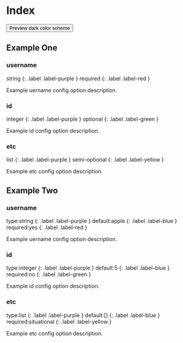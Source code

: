 # Index
<button class="btn js-toggle-dark-mode">Preview dark color scheme</button>

<script>
const toggleDarkMode = document.querySelector('.js-toggle-dark-mode');

jtd.addEvent(toggleDarkMode, 'click', function(){
  if (jtd.getTheme() === 'dark') {
    jtd.setTheme('light');
    toggleDarkMode.textContent = 'Preview dark color scheme';
  } else {
    jtd.setTheme('dark');
    toggleDarkMode.textContent = 'Return to the light side';
  }
});
</script>

## Example One

### username

<div markdown="1">
string 
{: .label .label-purple } 
required
{: .label .label-red }
</div>

Example uername config option description. 

### id

<div markdown="1">
integer
{: .label .label-purple }
optional
{: .label .label-green }
</div>

Example id config option description. 

### etc

<div markdown="1">
list
{: .label .label-purple }
semi-optional
{: .label .label-yellow }
</div>

Example etc config option description. 

## Example Two

### username

<div markdown="1">
type:string 
{: .label .label-purple } 
default:apple
{: .label .label-blue }
required:yes
{: .label .label-red }
</div>

Example uername config option description. 

### id

<div markdown="1">
type:integer
{: .label .label-purple }
default:5
{: .label .label-blue }
required:no
{: .label .label-green }
</div>

Example id config option description. 

### etc

<div markdown="1">
type:list
{: .label .label-purple }
default:[]
{: .label .label-blue }
required:situational
{: .label .label-yellow }
</div>

Example etc config option description. 
